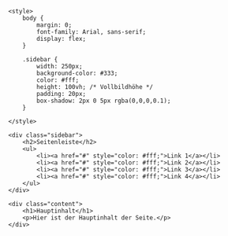 
<html lang="de">
<head>
    <meta charset="UTF-8">
    <meta name="viewport" content="width=device-width, initial-scale=1.0">

    <style>
        body {
            margin: 0;
            font-family: Arial, sans-serif;
            display: flex;
        }

        .sidebar {
            width: 250px;
            background-color: #333;
            color: #fff;
            height: 100vh; /* Vollbildhöhe */
            padding: 20px;
            box-shadow: 2px 0 5px rgba(0,0,0,0.1);
        }

    </style>
</head>
<body>

    <div class="sidebar">
        <h2>Seitenleiste</h2>
        <ul>
            <li><a href="#" style="color: #fff;">Link 1</a></li>
            <li><a href="#" style="color: #fff;">Link 2</a></li>
            <li><a href="#" style="color: #fff;">Link 3</a></li>
            <li><a href="#" style="color: #fff;">Link 4</a></li>
        </ul>
    </div>

    <div class="content">
        <h1>Hauptinhalt</h1>
        <p>Hier ist der Hauptinhalt der Seite.</p>
    </div>

</body>
</html>
